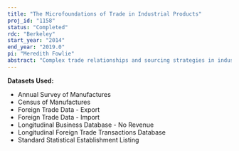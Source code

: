 ```yaml
---
title: "The Microfoundations of Trade in Industrial Products"
proj_id: "1158"
status: "Completed"
rdc: "Berkeley"
start_year: "2014"
end_year: "2019.0"
pi: "Meredith Fowlie"
abstract: "Complex trade relationships and sourcing strategies in industrial manufacturing complicates the classification and measurement of domestic industrial activity. Imprecise measurement of outsourcing-related activities can lead to imprecise measures of industry contributions to economic growth and productivity in manufacturing. This research will improve the quality and understanding of microdata on domestic imports of industrial commodities. The Census Bureau maintains a rich dataset of the universe of transaction-level import data linked to firm-level data. These data, along with establishment-level data collected from the industrial sector, are used to characterize the structure of imports in the industrial commodities sector. The descriptive statistics and regression estimates generated will document structural changes in import flows over time and across industries. This research will also identify determinants of domestic firms' sourcing decisions. These statistics will provide a richer portrait of trade patterns in these important sectors."
---
```


**Datasets Used:**

  - Annual Survey of Manufactures 
  - Census of Manufactures 
  - Foreign Trade Data - Export 
  - Foreign Trade Data - Import 
  - Longitudinal Business Database - No Revenue 
  - Longitudinal Foreign Trade Transactions Database 
  - Standard Statistical Establishment Listing 

